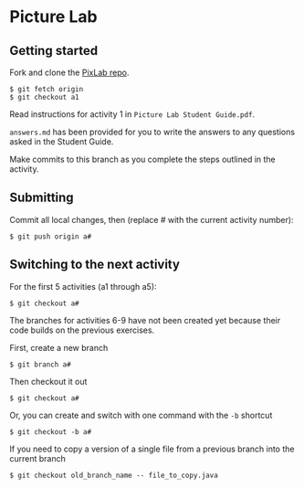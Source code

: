 # Picture Lab

## Getting started

Fork and clone the [PixLab repo](http://github.com/mvhs-apcs/PixLab).

```
$ git fetch origin
$ git checkout a1
```

Read instructions for activity 1 in `Picture Lab Student Guide.pdf`.

`answers.md` has been provided for you to write the answers to any questions asked in the Student Guide.

Make commits to this branch as you complete the steps outlined in the activity.

## Submitting

Commit all local changes, then (replace # with the current activity number):
```
$ git push origin a#
```

## Switching to the next activity

For the first 5 activities (a1 through a5):

```
$ git checkout a#
```

The branches for activities 6-9 have not been created yet because their code builds on the previous exercises.

First, create a new branch
```
$ git branch a#
```

Then checkout it out
```
$ git checkout a#
```

Or, you can create and switch with one command with the `-b` shortcut
```
$ git checkout -b a#
```

If you need to copy a version of a single file from a previous branch into the current branch
```
$ git checkout old_branch_name -- file_to_copy.java
```